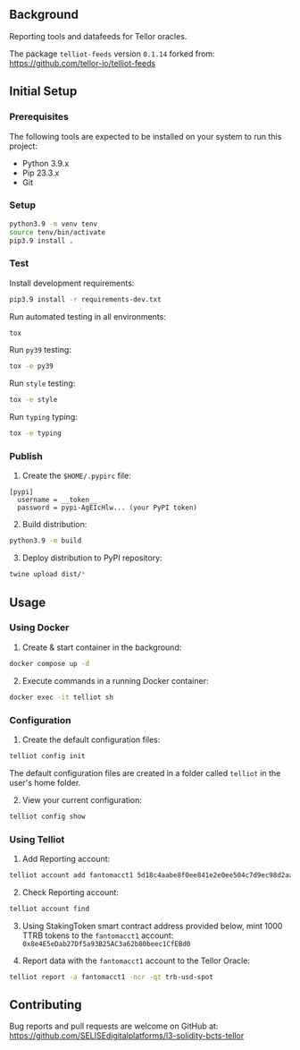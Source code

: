 ## Background

Reporting tools and datafeeds for Tellor oracles.

The package `telliot-feeds` version `0.1.14` forked from:<br />
https://github.com/tellor-io/telliot-feeds

## Initial Setup

### Prerequisites
The following tools are expected to be installed on your system to run this project:

- Python 3.9.x
- Pip 23.3.x
- Git

### Setup

```bash
python3.9 -m venv tenv
source tenv/bin/activate
pip3.9 install .
```

### Test

Install development requirements:
```bash
pip3.9 install -r requirements-dev.txt
```

Run automated testing in all environments:
```bash
tox
```

Run `py39` testing:
```bash
tox -e py39
```

Run `style` testing:
```bash
tox -e style
```

Run `typing` typing:
```bash
tox -e typing
```

### Publish

1. Create the `$HOME/.pypirc` file:
```
[pypi]
  username = __token__
  password = pypi-AgEIcHlw... (your PyPI token)
```

2. Build distribution:
```bash
python3.9 -m build
```

3. Deploy distribution to PyPI repository:
```bash
twine upload dist/*
```

## Usage

### Using Docker

1. Create & start container in the background:
```bash
docker compose up -d
```

2. Execute commands in a running Docker container:
```bash
docker exec -it telliot sh
```

### Configuration

1. Create the default configuration files:
```bash
telliot config init
```

The default configuration files are created in a folder called `telliot` in the user's home folder.

2. View your current configuration:
```bash
telliot config show
```
### Using Telliot

1. Add Reporting account:
```bash
telliot account add fantomacct1 5d18c4aabe8f0ee841e2e0ee504c7d9ec98d2aa9edb2e44d5e8825ec0670f896 4002
```

2. Check Reporting account:
```bash
telliot account find
```

3. Using StakingToken smart contract address provided below, mint 1000 TTRB tokens to the `fantomacct1` account:<br />
`0x8e4E5eDab27Df5a93B25AC3a62b80beec1CfEBd0`


4. Report data with the `fantomacct1` account to the Tellor Oracle:
```bash
telliot report -a fantomacct1 -ncr -qt trb-usd-spot
```

## Contributing

Bug reports and pull requests are welcome on GitHub at:<br />
https://github.com/SELISEdigitalplatforms/l3-solidity-bcts-tellor
